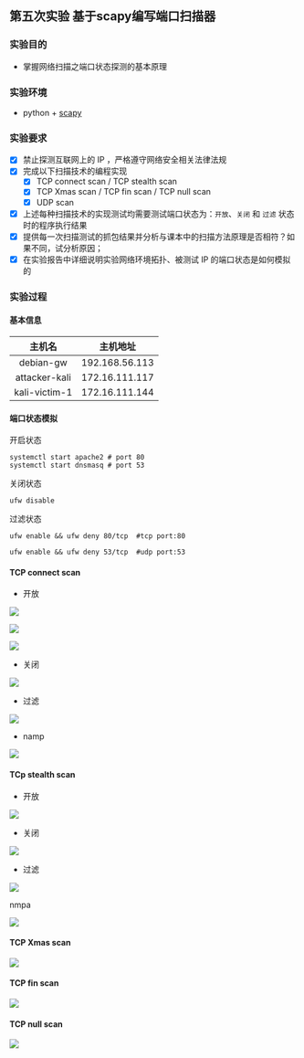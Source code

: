## 第五次实验 基于scapy编写端口扫描器

### 实验目的

- 掌握网络扫描之端口状态探测的基本原理

### 实验环境

- python + [scapy](https://scapy.net/)

### 实验要求

- [x] 禁止探测互联网上的 IP ，严格遵守网络安全相关法律法规
- [x] 完成以下扫描技术的编程实现
  - [x] TCP connect scan / TCP stealth scan
  - [x] TCP Xmas scan / TCP fin scan / TCP null scan
  - [x] UDP scan
- [x] 上述每种扫描技术的实现测试均需要测试端口状态为：`开放`、`关闭` 和 `过滤` 状态时的程序执行结果
- [x] 提供每一次扫描测试的抓包结果并分析与课本中的扫描方法原理是否相符？如果不同，试分析原因；
- [x] 在实验报告中详细说明实验网络环境拓扑、被测试 IP 的端口状态是如何模拟的

### 实验过程

#### 基本信息

|    主机名     |    主机地址    |
| :-----------: | :------------: |
|   debian-gw   | 192.168.56.113 |
| attacker-kali | 172.16.111.117 |
| kali-victim-1 | 172.16.111.144 |

#### 端口状态模拟

开启状态

```shell
systemctl start apache2 # port 80
systemctl start dnsmasq # port 53
```

关闭状态

```shell
ufw disable
```

过滤状态

```shell
ufw enable && ufw deny 80/tcp  #tcp port:80

ufw enable && ufw deny 53/tcp  #udp port:53
```

#### TCP connect scan

- 开放

![](img/connect1.png)

![](img/connect2.png)

![](img/connect3.png)

- 关闭

![](img/connect4.png)

- 过滤

![](img/connect5.png)

- namp

![](img/connect6.png)

#### TCp stealth scan

- 开放

![](img/stealth1.png)

- 关闭

![](img/stealth2.png)

- 过滤

![](img/stealth3.png)

nmpa

![](img/stealth4.png)

#### TCP Xmas scan

![](img/xmas.png)

#### TCP fin scan

![](img/fin.png)

#### TCP null scan

![](img/null.png)